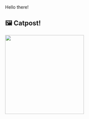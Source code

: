 Hello there!



## 🖼️ Catpost!

<sub>
    <img src="https://cdn2.thecatapi.com/images/1tb.jpg" height="256">
</sub>

